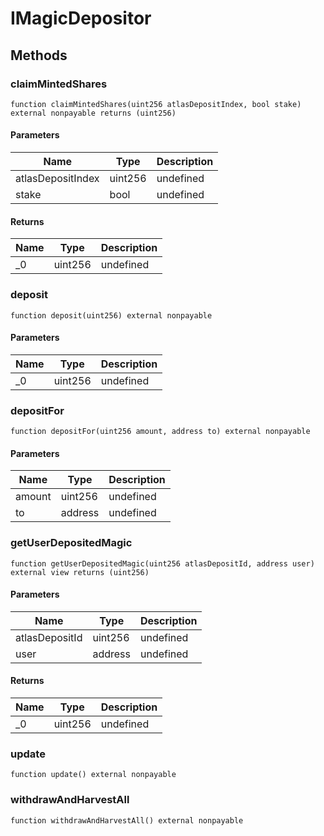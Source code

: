 # IMagicDepositor









## Methods

### claimMintedShares

```solidity
function claimMintedShares(uint256 atlasDepositIndex, bool stake) external nonpayable returns (uint256)
```





#### Parameters

| Name | Type | Description |
|---|---|---|
| atlasDepositIndex | uint256 | undefined |
| stake | bool | undefined |

#### Returns

| Name | Type | Description |
|---|---|---|
| _0 | uint256 | undefined |

### deposit

```solidity
function deposit(uint256) external nonpayable
```





#### Parameters

| Name | Type | Description |
|---|---|---|
| _0 | uint256 | undefined |

### depositFor

```solidity
function depositFor(uint256 amount, address to) external nonpayable
```





#### Parameters

| Name | Type | Description |
|---|---|---|
| amount | uint256 | undefined |
| to | address | undefined |

### getUserDepositedMagic

```solidity
function getUserDepositedMagic(uint256 atlasDepositId, address user) external view returns (uint256)
```





#### Parameters

| Name | Type | Description |
|---|---|---|
| atlasDepositId | uint256 | undefined |
| user | address | undefined |

#### Returns

| Name | Type | Description |
|---|---|---|
| _0 | uint256 | undefined |

### update

```solidity
function update() external nonpayable
```






### withdrawAndHarvestAll

```solidity
function withdrawAndHarvestAll() external nonpayable
```









